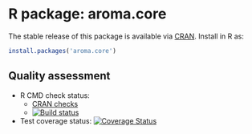 # R package: aroma.core

The stable release of this package is available via [CRAN](http://cran.r-project.org/package=aroma.core).  Install in R as:

```r
install.packages('aroma.core')
```

## Quality assessment

* R CMD check status:
  - <a href="http://cran.r-project.org/web/checks/check_results_aroma.core.html">CRAN checks</a>
  - <a href="https://travis-ci.org/HenrikBengtsson/aroma.core"><img
  src="https://travis-ci.org/HenrikBengtsson/aroma.core.svg?branch=master"
  alt="Build status"></a>
* Test coverage status:
  <a href='https://coveralls.io/r/HenrikBengtsson/aroma.core?branch=develop'><img src='https://coveralls.io/repos/HenrikBengtsson/aroma.core/badge.png?branch=develop' alt='Coverage Status' /></a>   
